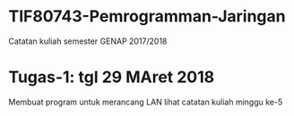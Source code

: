 # TIF80743-Pemrogramman-Jaringan
Catatan kuliah semester GENAP 2017/2018


# Tugas-1: tgl 29 MAret 2018

Membuat program untuk merancang LAN
lihat catatan kuliah minggu ke-5
